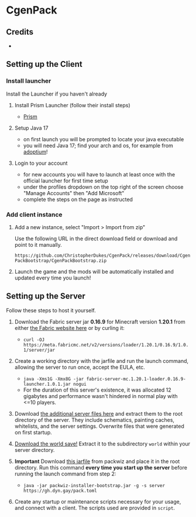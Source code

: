 # CgenPack

## Credits

- 

## Setting up the Client

### Install launcher

Install the Launcher if you haven't already

1. Install Prism Launcher (follow their install steps)

   - [Prism](https://prismlauncher.org/)

2. Setup Java 17

   - on first launch you will be prompted to locate your java executable
   - you will need Java 17; find your arch and os, for example from [adoptium](https://adoptium.net/temurin/releases/?version=17)!

3. Login to your account

   - for new accounts you will have to launch at least once with the official launcher for first time setup
   - under the profiles dropdown on the top right of the screen choose "Manage Accounts" then "Add Microsoft"
   - complete the steps on the page as instructed

### Add client instance

1. Add a new instance, select "Import > Import from zip"

   Use the following URL in the direct download field or download and point to it manually.

   `https://github.com/ChristopherDukes/CgenPack/releases/download/CgenPackBootstrap/CgenPackBootstrap.zip`

2. Launch the game and the mods will be automatically installed and updated every time you launch!

## Setting up the Server

Follow these steps to host it yourself.

1. Download the Fabric server jar **0.16.9** for Minecraft version **1.20.1** from either [the Fabric website here](https://fabricmc.net/use/server/) or by curling it:

   - `curl -OJ https://meta.fabricmc.net/v2/versions/loader/1.20.1/0.16.9/1.0.1/server/jar`

2. Create a working directory with the jarfile and run the launch command, allowing the server to run once, accept the EULA, etc.

   - `java -Xms1G -Xmx8G -jar fabric-server-mc.1.20.1-loader.0.16.9-launcher.1.0.1.jar nogui`
   - For the duration of this server's existence, it was allocated 12 gigabytes and performance wasn't hindered in normal play with <=10 players.

3. Download [the additional server files here](https://drive.google.com/file/d/1fbTbb9NNRRaCvy_ZYnqs5KnYIcVWFuI4/view?usp=sharing) and extract them to the root directory of the server. They include schematics, painting caches, whitelists, and the server settings. Overwrite files that were generated on first startup.

4. [Download the world save!](https://drive.google.com/file/d/1NVXGfckPfpndL_mFtwYeggfs8CVVbjzL/view?usp=sharing) Extract it to the subdirectory `world` within your server directory.

5. **Important** Download [this jarfile](https://github.com/packwiz/packwiz-installer-bootstrap/releases/tag/v0.0.3) from packwiz and place it in the root directory. Run this command **every time you start up the server** before running the launch command from step 2:

   - `java -jar packwiz-installer-bootstrap.jar -g -s server https://gh.dyn.gay/pack.toml`

6. Create any startup or maintenance scripts necessary for your usage, and connect with a client. The scripts used are provided in `script`.
